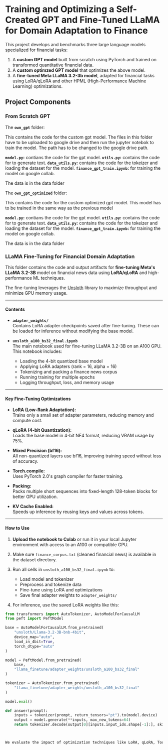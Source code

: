 
# Training and Optimizing a Self-Created GPT and Fine-Tuned LLaMA for Domain Adaptation to Finance 

This project develops and benchmarks three large language models specialized for financial tasks:

1. A **custom GPT model** built from scratch using PyTorch and trained on transformed quantitative financial data.
2. A **custom optimzed GPT model** that optimizes the above model.
3. A **fine-tuned Meta LLaMA 3.2-3b model**, adapted for financial tasks using LoRA/qLoRA and other HPML (High-Performance Machine Learning) optimizations.

## Project Components

### From Scratch GPT

The **`own_gpt`** folder:

This contains the code for the custom gpt model.
The files in this folder have to be uploaded to google drive and then run the jupyter notebok to train the model. 
The path has to be changed to the google drive path.

**`model.py`:** contians the code for the gpt model.
**`utils.py`:** contains the code for to generate text.
**`data_utils.py`:** contains the code for the tokeizer and loading the dataset for the model.
**`finance_gpt_train.ipynb`:** for training the model on google collab.

The data is in the data folder


The **`own_gpt_optimized`** folder:

This contains the code for the custom optimized gpt model.
This model has to be trained in the same way as the previous model

**`model.py`:** contians the code for the gpt model.
**`utils.py`:** contains the code for to generate text.
**`data_utils.py`:** contains the code for the tokeizer and loading the dataset for the model.
**`finance_gpt_train.ipynb`:** for training the model on google collab.

The data is in the data folder

### LLaMA Fine-Tuning for Financial Domain Adaptation

This folder contains the code and output artifacts for **fine-tuning Meta's LLaMA 3.2-3B** model on financial news data using **LoRA/qLoRA** and high-performance ML techniques.

The fine-tuning leverages the [Unsloth](https://github.com/unslothai/unsloth) library to maximize throughput and minimize GPU memory usage.

---

#### Contents

- **`adapter_weights/`**  
  Contains LoRA adapter checkpoints saved after fine-tuning. These can be loaded for inference without modifying the base model.

- **`unsloth_a100_bs32_final.ipynb`**  
  The main notebook used for fine-tuning LLaMA 3.2-3B on an A100 GPU. This notebook includes:
  - Loading the 4-bit quantized base model
  - Applying LoRA adapters (rank = 16, alpha = 16)
  - Tokenizing and packing a finance news corpus
  - Running training for multiple epochs
  - Logging throughput, loss, and memory usage

---

#### Key Fine-Tuning Optimizations

- **LoRA (Low-Rank Adaptation):**  
  Trains only a small set of adapter parameters, reducing memory and compute cost.

- **qLoRA (4-bit Quantization):**  
  Loads the base model in 4-bit NF4 format, reducing VRAM usage by 75%.

- **Mixed Precision (bf16):**  
  All non-quantized layers use bf16, improving training speed without loss of accuracy.

- **Torch.compile:**  
  Uses PyTorch 2.0's graph compiler for faster training.

- **Packing:**  
  Packs multiple short sequences into fixed-length 128-token blocks for better GPU utilization.

- **KV Cache Enabled:**  
  Speeds up inference by reusing keys and values across tokens.

---

#### How to Use

1. **Upload the notebook to Colab** or run it in your local Jupyter environment with access to an A100 or compatible GPU.

2. Make sure `finance_corpus.txt` (cleaned financial news) is available in the dataset directory.

3. Run all cells in `unsloth_a100_bs32_final.ipynb` to:
   - Load model and tokenizer
   - Preprocess and tokenize data
   - Fine-tune using LoRA and optimizations
   - Save final adapter weights to `adapter_weights/`

4. For inference, use the saved LoRA weights like this:

```python
from transformers import AutoTokenizer, AutoModelForCausalLM
from peft import PeftModel

base = AutoModelForCausalLM.from_pretrained(
    "unsloth/Llama-3.2-3B-bnb-4bit", 
    device_map="auto", 
    load_in_4bit=True, 
    torch_dtype="auto"
)

model = PeftModel.from_pretrained(
    base,
    "llama_finetune/adapter_weights/unsloth_a100_bs32_final"
)

tokenizer = AutoTokenizer.from_pretrained(
    "llama_finetune/adapter_weights/unsloth_a100_bs32_final"
)

model.eval()

def answer(prompt):
    inputs = tokenizer(prompt, return_tensors="pt").to(model.device)
    output = model.generate(**inputs, max_new_tokens=64)
    return tokenizer.decode(output[0][inputs.input_ids.shape[-1]:], skip_special_tokens=True)



We evaluate the impact of optimization techniques like LoRA, qLoRA, Torch.compile, mixed precision training, and KV cache improvements on model efficiency, latency, and performance.

